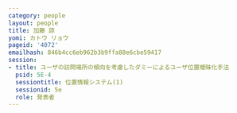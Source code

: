 ```yaml
---
category: people
layout: people
title: 加藤 諒
yomi: カトウ リョウ
pageid: '4072'
emailhash: 846b4cc6eb962b3b9ffa88e6cbe59417
session:
- title: ユーザの訪問場所の傾向を考慮したダミーによるユーザ位置曖昧化手法
  psid: 5E-4
  sessiontitle: 位置情報システム(1)
  sessionid: 5e
  role: 発表者
---
```

